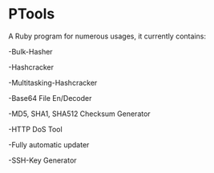 # PTools
A Ruby program for numerous usages, it currently contains:

-Bulk-Hasher

-Hashcracker

-Multitasking-Hashcracker

-Base64 File En/Decoder

-MD5, SHA1, SHA512 Checksum Generator

-HTTP DoS Tool

-Fully automatic updater

-SSH-Key Generator
